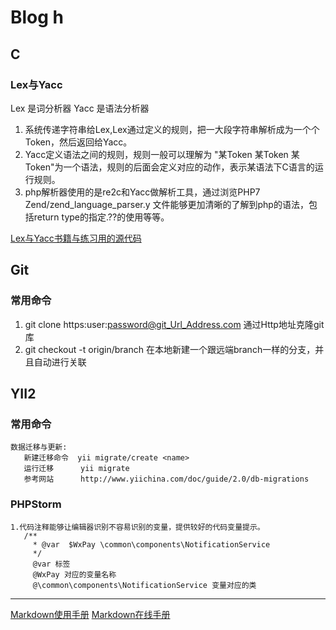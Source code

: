 # Blog  h
## C
### Lex与Yacc
Lex 是词分析器 Yacc 是语法分析器
1. 系统传递字符串给Lex,Lex通过定义的规则，把一大段字符串解析成为一个个Token，然后返回给Yacc。
2. Yacc定义语法之间的规则，规则一般可以理解为 "某Token 某Token 某Token"为一个语法，规则的后面会定义对应的动作，表示某语法下C语言的运行规则。
3. php解析器使用的是re2c和Yacc做解析工具，通过浏览PHP7  Zend/zend_language_parser.y 文件能够更加清晰的了解到php的语法，包括return type的指定.??的使用等等。

[Lex与Yacc书籍与练习用的源代码](http://git.oschina.net/wan3574489/Lex-and-Yacc)

## Git
### 常用命令
1. git clone https:user:password@git_Url_Address.com 通过Http地址克隆git库
2. git checkout -t origin/branch  在本地新建一个跟远端branch一样的分支，并且自动进行关联

## YII2
### 常用命令
    数据迁移与更新:
       新建迁移命令  yii migrate/create <name>
       运行迁移      yii migrate
       参考网站      http://www.yiichina.com/doc/guide/2.0/db-migrations

### PHPStorm
    1.代码注释能够让编辑器识别不容易识别的变量，提供较好的代码变量提示。
       /**
         * @var  $WxPay \common\components\NotificationService
         */
         @var 标签
         @WxPay 对应的变量名称
         @\common\components\NotificationService 变量对应的类
***
[Markdown使用手册](http://wowubuntu.com/markdown/)
[Markdown在线手册](http://mahua.jser.me/)
